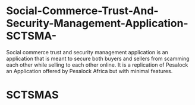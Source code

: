 # Social-Commerce-Trust-And-Security-Management-Application-SCTSMA-
Social commerce trust and security management application is an application that is meant to secure both buyers and sellers from scamming each other while selling to each other online. It is a replication of Pesalock an Application offered by Pesalock Africa but with minimal features.
# SCTSMAS
